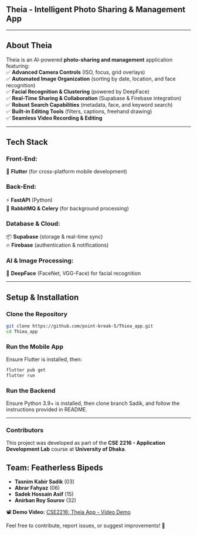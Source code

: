 ## **Theia - Intelligent Photo Sharing & Management App**  

---

## **About Theia**  
Theia is an AI-powered **photo-sharing and management** application featuring:  
✅ **Advanced Camera Controls** (ISO, focus, grid overlays)  
✅ **Automated Image Organization** (sorting by date, location, and face recognition)  
✅ **Facial Recognition & Clustering** (powered by DeepFace)  
✅ **Real-Time Sharing & Collaboration** (Supabase & Firebase integration)  
✅ **Robust Search Capabilities** (metadata, face, and keyword search)  
✅ **Built-in Editing Tools** (filters, captions, freehand drawing)  
✅ **Seamless Video Recording & Editing**  

---

## **Tech Stack**  
### **Front-End:**  
📱 **Flutter** (for cross-platform mobile development)  

### **Back-End:**  
⚡ **FastAPI** (Python)  
🔧 **RabbitMQ & Celery** (for background processing)  

### **Database & Cloud:**  
📦 **Supabase** (storage & real-time sync)  
🔥 **Firebase** (authentication & notifications)  

### **AI & Image Processing:**  
🧠 **DeepFace** (FaceNet, VGG-Face) for facial recognition  

---

## **Setup & Installation**  
### **Clone the Repository**  
```bash
git clone https://github.com/point-break-5/Thiea_app.git
cd Thiea_app
```

### **Run the Mobile App**  
Ensure Flutter is installed, then:  
```bash
flutter pub get
flutter run
``` 

### **Run the Backend**  
Ensure Python 3.9+ is installed,
then clone branch Sadik,
and follow the instructions provided in README.

---

### **Contributors**  
This project was developed as part of the **CSE 2216 - Application Development Lab** course at **University of Dhaka**. 
## **Team: Featherless Bipeds**  
- **Tasnim Kabir Sadik** (03)  
- **Abrar Fahyaz** (06)  
- **Sadek Hossain Asif** (15)  
- **Anirban Roy Sourov** (32)  

📽️ **Demo Video:** [CSE2216: Theia App - Video Demo](https://youtu.be/cqLra_9JPLM?si=iZBsvTuzzrzhs2M5)  

Feel free to contribute, report issues, or suggest improvements! 🚀
